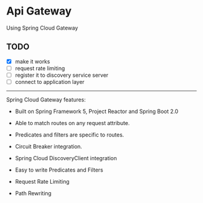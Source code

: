 # Api Gateway
Using Spring Cloud Gateway
## TODO
- [x] make it works
- [ ] request rate limiting
- [ ] register it to discovery service server
- [ ] connect to application layer

---
Spring Cloud Gateway features:
- Built on Spring Framework 5, Project Reactor and Spring Boot 2.0

- Able to match routes on any request attribute.

- Predicates and filters are specific to routes.

- Circuit Breaker integration.

- Spring Cloud DiscoveryClient integration

- Easy to write Predicates and Filters

- Request Rate Limiting

- Path Rewriting
